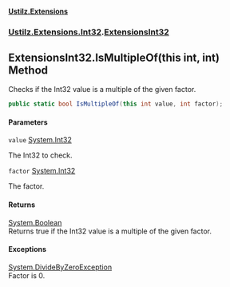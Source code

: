 #### [Ustilz.Extensions](index.md 'index')
### [Ustilz.Extensions.Int32](Ustilz.Extensions.Int32.md 'Ustilz.Extensions.Int32').[ExtensionsInt32](Ustilz.Extensions.Int32.ExtensionsInt32.md 'Ustilz.Extensions.Int32.ExtensionsInt32')

## ExtensionsInt32.IsMultipleOf(this int, int) Method

Checks if the Int32 value is a multiple of the given factor.

```csharp
public static bool IsMultipleOf(this int value, int factor);
```
#### Parameters

<a name='Ustilz.Extensions.Int32.ExtensionsInt32.IsMultipleOf(thisint,int).value'></a>

`value` [System.Int32](https://docs.microsoft.com/en-us/dotnet/api/System.Int32 'System.Int32')

The Int32 to check.

<a name='Ustilz.Extensions.Int32.ExtensionsInt32.IsMultipleOf(thisint,int).factor'></a>

`factor` [System.Int32](https://docs.microsoft.com/en-us/dotnet/api/System.Int32 'System.Int32')

The factor.

#### Returns
[System.Boolean](https://docs.microsoft.com/en-us/dotnet/api/System.Boolean 'System.Boolean')  
Returns true if the Int32 value is a multiple of the given factor.

#### Exceptions

[System.DivideByZeroException](https://docs.microsoft.com/en-us/dotnet/api/System.DivideByZeroException 'System.DivideByZeroException')  
Factor is 0.